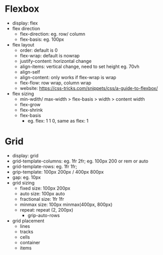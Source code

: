 # Flexbox
- display: flex
- flex direction
    - flex-direction: eg. row/ column
    - flex-basis: eg. 100px
- flex layout
    - order: default is 0
    - flex-wrap: default is nowrap
    - justify-content: horizontal change
    - align-items: vertical change, need to set height eg. 70vh
    - align-self
    - align-content: only works if flex-wrap is wrap
    - flex-flow: row wrap, column wrap
    - website: https://css-tricks.com/snippets/css/a-guide-to-flexbox/
- flex sizing
    - min-wdith/ max-width > flex-basis > width > content width
    - flex-grow
    - flex-shrink
    - flex-basis
        - eg. flex: 1 1 0, same as flex: 1

# Grid
- display: grid
- grid-template-columns: eg. 1fr 2fr; eg. 100px 200 or rem or auto
- grid-template-rows: eg. 1fr 1fr;
- grip-template: 100px 200px / 400px 800px
- gap: eg. 10px
- grid sizing
    - fixed size: 100px 200px
    - auto size: 100px auto
    - fractional size: 1fr 1fr
    - minmax size: 100px minmax(400px, 800px)
    - repeat: repeat (2, 200px)
        - grip-auto-rows
- grid placement
    - lines
    - tracks
    - cells
    - container
    - items